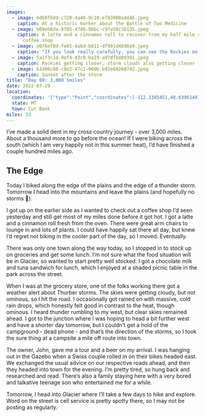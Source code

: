 ```yaml
---
images:
  - image: 6d60fb99-c728-4a48-9c18-ef83900a4d46.jpeg
    caption: At a historic marker about the Battle of Two Medicine
  - image: b69eb6da-8785-47d8-9bbc-c9fa58c3b135.jpeg
    caption: A latte and a cinnamon roll to recover from my half mile ride to the
      coffee shop
  - image: e076ef0d-fe65-4a6d-b611-df991d4b90a9.jpeg
    caption: "If you look really carefully, you can see the Rockies on the horizon "
  - image: 5a1f3c1d-9ef4-43c0-ba19-a97dfbd89391.jpeg
    caption: Rockies getting closer, storm clouds also getting closer
  - image: 63306c08-c8e2-47c1-960b-b91e60268742.jpeg
    caption: Sunset after the storm
title: "Day 69: 3,000 Smiles"
date: 2022-07-29
location:
  coordinates: '{"type":"Point","coordinates":[-112.3385451,48.6396144]}'
  state: MT
  town: Cut Bank
miles: 53
---
```

I’ve made a solid dent in my cross country journey - over 3,000 miles. About a thousand more to go before the ocean! If I were biking across the south (which I am very happily not in this summer heat), I’d have finished a couple hundred miles ago. 

## The Edge

Today I biked along the edge of the plains and the edge of a thunder storm. Tomorrow I head into the mountains and leave the plains (and hopefully no storms 🤞). 

I got up on the earlier side as I wanted to check out a coffee shop I’d seen yesterday and still get most of my miles done before it got hot. I got a latte and a cinnamon roll fresh from the oven. There were great arm chairs to lounge in and lots of plants. I could have happily sat there all day, but knew I’d regret not biking in the cooler part of the day, so I moved. Eventually. 

There was only one town along the way today, so I stopped in to stock up on groceries and get some lunch. I’m not sure what the food situation will be in Glacier, so wanted to start pretty well stocked. I got a chocolate milk and tuna sandwich for lunch, which I enjoyed at a shaded picnic table in the park across the street. 

When I was at the grocery store, one of the folks working there got a weather alert about Thurber storms. The skies were getting cloudy, but not ominous, so I hit the road. I occasionally got rained on with massive, cold rain drops, which honestly felt good in contrast to the heat, though ominous. I heard thunder rumbling to my west, but clear skies remained ahead. I got to the junction where I was hoping to head a bit further west and have a shorter day tomorrow, but I couldn’t get a hold of the campground - dead phone - and that’s the direction of the storms, so I took the sure thing at a campsite a mile off route into town. 

The owner, John, gave me a tour and a beer on my arrival. I was hanging out in the Gazebo when a Swiss couple rolled in on their bikes headed east. We exchanged the usual advice on our respective roads ahead, and then they headed into town for the evening. I’m pretty tired, so hung back and researched and read. There’s also a family staying here with a very bored and talkative teenage son who entertained me for a while. 

Tomorrow, I head into Glacier where I’ll take a few days to hike and explore. Word on the street is cell service is pretty spotty there, so I may not be posting as regularly. 